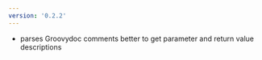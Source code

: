 ```yaml
---
version: '0.2.2'
---
```


- parses Groovydoc comments better to get parameter and return value descriptions
